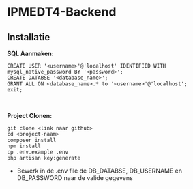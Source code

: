 # IPMEDT4-Backend


## Installatie

**SQL Aanmaken:**
```
CREATE USER '<username>'@'localhost' IDENTIFIED WITH mysql_native_password BY '<password>';
CREATE DATABSE '<database_name>';
GRANT ALL ON <database_name>.* to '<username>'@'localhost';
exit;
```
<br />

**Project Clonen:**
```
git clone <link naar github>
cd <project-naam>
composer install
npm install
cp .env.example .env
php artisan key:generate
```


- Bewerk in de .env file de DB_DATABSE, DB_USERNAME en DB_PASSWORD naar de valide gegevens
